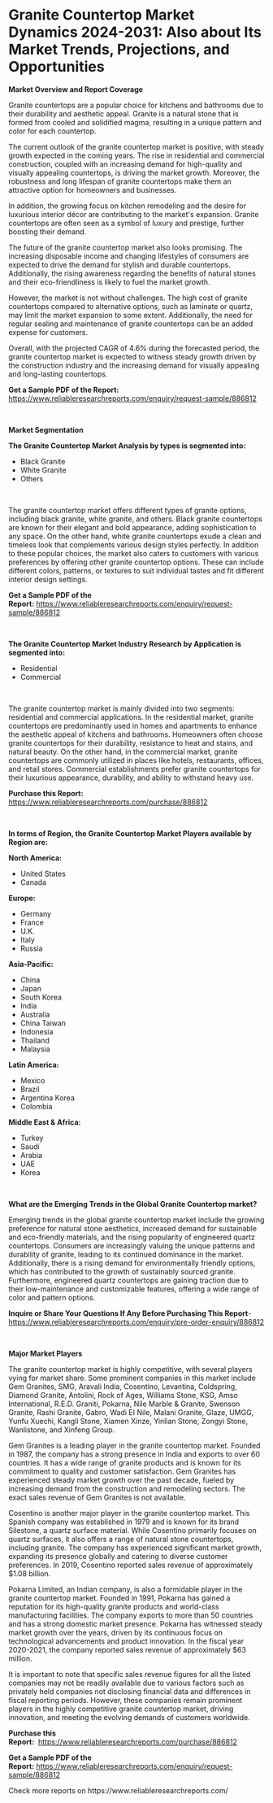 <p><h1>Granite Countertop Market Dynamics 2024-2031: Also about Its Market Trends, Projections, and Opportunities</h1></p><p><strong>Market Overview and Report Coverage</strong></p>
<p><p>Granite countertops are a popular choice for kitchens and bathrooms due to their durability and aesthetic appeal. Granite is a natural stone that is formed from cooled and solidified magma, resulting in a unique pattern and color for each countertop.</p><p>The current outlook of the granite countertop market is positive, with steady growth expected in the coming years. The rise in residential and commercial construction, coupled with an increasing demand for high-quality and visually appealing countertops, is driving the market growth. Moreover, the robustness and long lifespan of granite countertops make them an attractive option for homeowners and businesses.</p><p>In addition, the growing focus on kitchen remodeling and the desire for luxurious interior décor are contributing to the market's expansion. Granite countertops are often seen as a symbol of luxury and prestige, further boosting their demand.</p><p>The future of the granite countertop market also looks promising. The increasing disposable income and changing lifestyles of consumers are expected to drive the demand for stylish and durable countertops. Additionally, the rising awareness regarding the benefits of natural stones and their eco-friendliness is likely to fuel the market growth.</p><p>However, the market is not without challenges. The high cost of granite countertops compared to alternative options, such as laminate or quartz, may limit the market expansion to some extent. Additionally, the need for regular sealing and maintenance of granite countertops can be an added expense for customers.</p><p>Overall, with the projected CAGR of 4.6% during the forecasted period, the granite countertop market is expected to witness steady growth driven by the construction industry and the increasing demand for visually appealing and long-lasting countertops.</p></p>
<p><strong>Get a Sample PDF of the Report:</strong> <a href="https://www.reliableresearchreports.com/enquiry/request-sample/886812">https://www.reliableresearchreports.com/enquiry/request-sample/886812</a></p>
<p>&nbsp;</p>
<p><strong>Market Segmentation</strong></p>
<p><strong>The Granite Countertop Market Analysis by types is segmented into:</strong></p>
<p><ul><li>Black Granite</li><li>White Granite</li><li>Others</li></ul></p>
<p>&nbsp;</p>
<p><p>The granite countertop market offers different types of granite options, including black granite, white granite, and others. Black granite countertops are known for their elegant and bold appearance, adding sophistication to any space. On the other hand, white granite countertops exude a clean and timeless look that complements various design styles perfectly. In addition to these popular choices, the market also caters to customers with various preferences by offering other granite countertop options. These can include different colors, patterns, or textures to suit individual tastes and fit different interior design settings.</p></p>
<p><strong>Get a Sample PDF of the Report:</strong>&nbsp;<a href="https://www.reliableresearchreports.com/enquiry/request-sample/886812">https://www.reliableresearchreports.com/enquiry/request-sample/886812</a></p>
<p>&nbsp;</p>
<p><strong>The Granite Countertop Market Industry Research by Application is segmented into:</strong></p>
<p><ul><li>Residential</li><li>Commercial</li></ul></p>
<p>&nbsp;</p>
<p><p>The granite countertop market is mainly divided into two segments: residential and commercial applications. In the residential market, granite countertops are predominantly used in homes and apartments to enhance the aesthetic appeal of kitchens and bathrooms. Homeowners often choose granite countertops for their durability, resistance to heat and stains, and natural beauty. On the other hand, in the commercial market, granite countertops are commonly utilized in places like hotels, restaurants, offices, and retail stores. Commercial establishments prefer granite countertops for their luxurious appearance, durability, and ability to withstand heavy use.</p></p>
<p><strong>Purchase this Report:</strong>&nbsp; <a href="https://www.reliableresearchreports.com/purchase/886812">https://www.reliableresearchreports.com/purchase/886812</a></p>
<p>&nbsp;</p>
<p><strong>In terms of Region, the Granite Countertop Market Players available by Region are:</strong></p>
<p>
    <p> <strong> North America: </strong>
        <ul>
            <li>United States</li>
            <li>Canada</li>
        </ul>
        </p> 
    <p> <strong> Europe: </strong>
        <ul>
            <li>Germany</li>
            <li>France</li>
            <li>U.K.</li>
            <li>Italy</li>
            <li>Russia</li>
        </ul>
        </p> 
    <p> <strong> Asia-Pacific: </strong>
        <ul>
            <li>China</li>
            <li>Japan</li>
            <li>South Korea</li>
            <li>India</li>
            <li>Australia</li>
            <li>China Taiwan</li>
            <li>Indonesia</li>
            <li>Thailand</li>
            <li>Malaysia</li>
        </ul>
        </p> 
    <p> <strong> Latin America: </strong>
        <ul>
            <li>Mexico</li>
            <li>Brazil</li>
            <li>Argentina Korea</li>
            <li>Colombia</li>
        </ul>
        </p> 
    <p> <strong> Middle East & Africa: </strong>
        <ul>
            <li>Turkey</li>
            <li>Saudi</li>
            <li>Arabia</li>
            <li>UAE</li>
            <li>Korea</li>
        </ul>
    </p>
    </p>
<p>&nbsp;</p>
<p><strong>What are the Emerging Trends in the Global Granite Countertop market?</strong></p>
<p><p>Emerging trends in the global granite countertop market include the growing preference for natural stone aesthetics, increased demand for sustainable and eco-friendly materials, and the rising popularity of engineered quartz countertops. Consumers are increasingly valuing the unique patterns and durability of granite, leading to its continued dominance in the market. Additionally, there is a rising demand for environmentally friendly options, which has contributed to the growth of sustainably sourced granite. Furthermore, engineered quartz countertops are gaining traction due to their low-maintenance and customizable features, offering a wide range of color and pattern options.</p></p>
<p><strong>Inquire or Share Your Questions If Any Before Purchasing This Report</strong>- <a href="https://www.reliableresearchreports.com/enquiry/pre-order-enquiry/886812">https://www.reliableresearchreports.com/enquiry/pre-order-enquiry/886812</a></p>
<p>&nbsp;</p>
<p><strong>Major Market Players</strong></p>
<p><p>The granite countertop market is highly competitive, with several players vying for market share. Some prominent companies in this market include Gem Granites, SMG, Aravali India, Cosentino, Levantina, Coldspring, Diamond Granite, Antolini, Rock of Ages, Williams Stone, KSG, Amso International, R.E.D. Graniti, Pokarna, Nile Marble & Granite, Swenson Granite, Rashi Granite, Gabro, Wadi EI Nile, Malani Granite, Glaze, UMGG, Yunfu Xuechi, Kangli Stone, Xiamen Xinze, Yinlian Stone, Zongyi Stone, Wanlistone, and Xinfeng Group.</p><p>Gem Granites is a leading player in the granite countertop market. Founded in 1987, the company has a strong presence in India and exports to over 60 countries. It has a wide range of granite products and is known for its commitment to quality and customer satisfaction. Gem Granites has experienced steady market growth over the past decade, fueled by increasing demand from the construction and remodeling sectors. The exact sales revenue of Gem Granites is not available.</p><p>Cosentino is another major player in the granite countertop market. This Spanish company was established in 1979 and is known for its brand Silestone, a quartz surface material. While Cosentino primarily focuses on quartz surfaces, it also offers a range of natural stone countertops, including granite. The company has experienced significant market growth, expanding its presence globally and catering to diverse customer preferences. In 2019, Cosentino reported sales revenue of approximately $1.08 billion.</p><p>Pokarna Limited, an Indian company, is also a formidable player in the granite countertop market. Founded in 1991, Pokarna has gained a reputation for its high-quality granite products and world-class manufacturing facilities. The company exports to more than 50 countries and has a strong domestic market presence. Pokarna has witnessed steady market growth over the years, driven by its continuous focus on technological advancements and product innovation. In the fiscal year 2020-2021, the company reported sales revenue of approximately $63 million.</p><p>It is important to note that specific sales revenue figures for all the listed companies may not be readily available due to various factors such as privately held companies not disclosing financial data and differences in fiscal reporting periods. However, these companies remain prominent players in the highly competitive granite countertop market, driving innovation, and meeting the evolving demands of customers worldwide.</p></p>
<p><strong>Purchase this Report:</strong>&nbsp;&nbsp;<a href="https://www.reliableresearchreports.com/purchase/886812">https://www.reliableresearchreports.com/purchase/886812</a></p>
<p></p>
<p><strong>Get a Sample PDF of the Report:</strong>&nbsp;<a href="https://www.reliableresearchreports.com/enquiry/request-sample/886812">https://www.reliableresearchreports.com/enquiry/request-sample/886812</a></p>
<p>Check more reports on https://www.reliableresearchreports.com/</p>